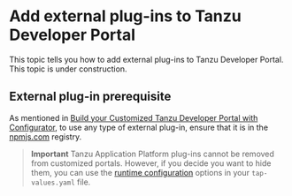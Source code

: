# Add external plug-ins to Tanzu Developer Portal

<!-- It's not in the ToC right now because it's not finished -->

This topic tells you how to add external plug-ins to Tanzu Developer Portal.
This topic is under construction.

## <a id="prereqs"></a> External plug-in prerequisite

As mentioned in [Build your Customized Tanzu Developer Portal with Configurator](building.hbs.md#prereqs),
to use any type of external plug-in, ensure that it is in the [npmjs.com](https://www.npmjs.com/)
registry.

> **Important** Tanzu Application Platform plug-ins cannot be removed from customized portals.
> However, if you decide you want to hide them, you can use the
> [runtime configuration](concepts.hbs.md#runtime) options in your `tap-values.yaml` file.